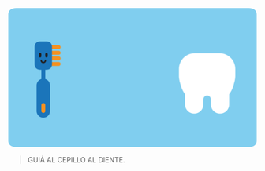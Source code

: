 <div class="mu-kindergarten-context-image-slides">
  <img src="https://raw.githubusercontent.com/MumukiProject/mumuki-guia-gobstones-primeros-programas-kinder/master/assets/escena_dientes2_1604602744600.svg" alt="El cepillo va al diente" class="active">
</div>

<gs-toolbox toolbox-url="https://gobstones.runners.mumuki.io/assets/full-kindergarten-toolbox.xml"></gs-toolbox>

<gs-attire attire-url="https://raw.githubusercontent.com/MumukiProject/mumuki-guia-gobstones-primeros-programas-kinder/master/assets/attires/config_1604611106524.json"></gs-attire>

> GUIÁ AL CEPILLO AL DIENTE.